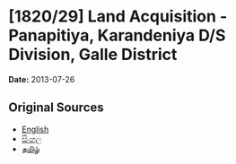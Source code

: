 # [1820/29] Land Acquisition - Panapitiya, Karandeniya D/S Division, Galle District

**Date:** 2013-07-26

## Original Sources

- [English](https://documents.gov.lk/view/extra-gazettes/2013/7/1820-29_E.pdf)
- [සිංහල](https://documents.gov.lk/view/extra-gazettes/2013/7/1820-29_S.pdf)
- [தமிழ்](https://documents.gov.lk/view/extra-gazettes/2013/7/1820-29_T.pdf)

